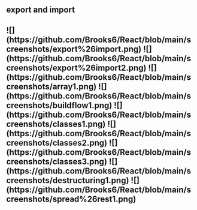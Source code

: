 <div><h2>export and import<h2/><div/>
![](https://github.com/Brooks6/React/blob/main/screenshots/export%26import.png)
![](https://github.com/Brooks6/React/blob/main/screenshots/export%26import2.png)
![](https://github.com/Brooks6/React/blob/main/screenshots/array1.png)
![](https://github.com/Brooks6/React/blob/main/screenshots/buildflow1.png)
![](https://github.com/Brooks6/React/blob/main/screenshots/classes1.png)
![](https://github.com/Brooks6/React/blob/main/screenshots/classes2.png)
![](https://github.com/Brooks6/React/blob/main/screenshots/classes3.png)
![](https://github.com/Brooks6/React/blob/main/screenshots/destructuring1.png)
![](https://github.com/Brooks6/React/blob/main/screenshots/spread%26rest1.png)
